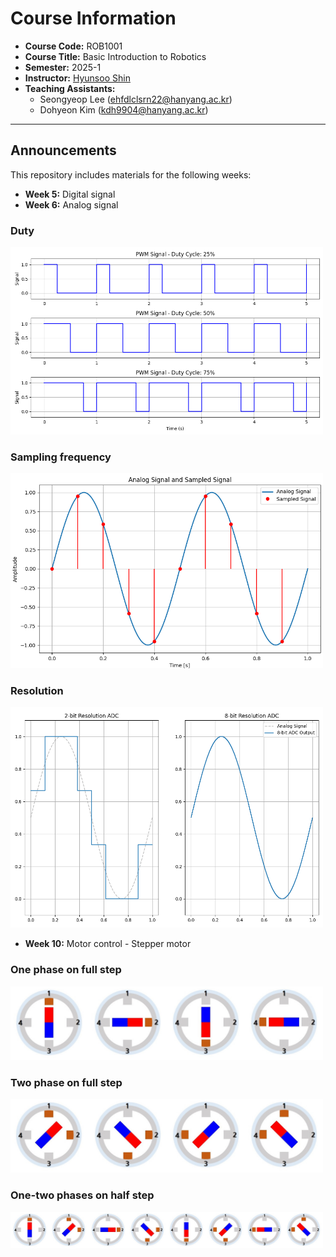 # Course Information  

- **Course Code:** ROB1001 
- **Course Title:** Basic Introduction to Robotics
- **Semester:** 2025-1
- **Instructor:** [Hyunsoo Shin](https://shs-vision.github.io)
- **Teaching Assistants:**  
  - Seongyeop Lee (ehfdlclsrn22@hanyang.ac.kr)  
  - Dohyeon Kim (kdh9904@hanyang.ac.kr)  

---

## Announcements  

This repository includes materials for the following weeks:  
- **Week 5:** Digital signal
- **Week 6:** Analog signal

### Duty
<img src="figures/duty.png" width="500">

### Sampling frequency
<img src="figures/sampling_.png" width="500">

### Resolution
<img src="figures/resol.png" width="500">

- **Week 10:** Motor control - Stepper motor

### One phase on full step
<img src="figures/one_phase_on_full_step.jpg" width="500">

### Two phase on full step
<img src="figures/two_phase_on_full_step.jpg" width="500">

### One-two phases on half step
<img src="figures/one_two_phase_on_half_step.jpg" width="500">
